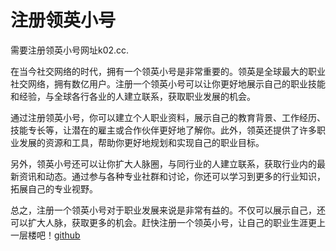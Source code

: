 # 注册领英小号

需要注册领英小号网址k02.cc. 

在当今社交网络的时代，拥有一个领英小号是非常重要的。领英是全球最大的职业社交网络，拥有数亿用户。注册一个领英小号可以让你更好地展示自己的职业技能和经验，与全球各行各业的人建立联系，获取职业发展的机会。

通过注册领英小号，你可以建立个人职业资料，展示自己的教育背景、工作经历、技能专长等，让潜在的雇主或合作伙伴更好地了解你。此外，领英还提供了许多职业发展的资源和工具，帮助你更好地规划和实现自己的职业目标。

另外，领英小号还可以让你扩大人脉圈，与同行业的人建立联系，获取行业内的最新资讯和动态。通过参与各种专业社群和讨论，你还可以学习到更多的行业知识，拓展自己的专业视野。

总之，注册一个领英小号对于职业发展来说是非常有益的。不仅可以展示自己，还可以扩大人脉，获取更多的机会。赶快注册一个领英小号，让自己的职业生涯更上一层楼吧！[github](https://github.com)